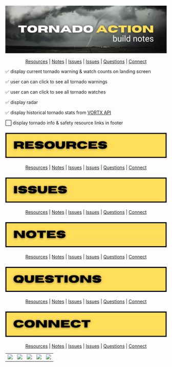 <!-- #region INTRO -->

<div align='center'>

![tornado action readme graphic](./public/build-notes.png)

</div>

<div align='center'>

[Resources](#resources) | [Notes](#notes) | [Issues](#issues) | [Issues](#issues) | [Questions](#questions) | [Connect](#connect)

</div>

:white_check_mark: display current tornado warning & watch counts on landing screen

:white_check_mark: user can can click to see all tornado warnings

:white_check_mark: user can can click to see all tornado watches

:white_check_mark: display radar

:white_check_mark: display historical tornado stats from [VORTX API](https://github.com/ephraimsmithdev/vortx)

:white_large_square: display tornado info & safety resource links in footer

<!-- #endregion /INTRO -->
<!-- #region RESOURCES -->

<h3 id='resources' align='center'>

![tornado action readme graphic](./public/resources.png)

</h3>

<div align='center'>

[Resources](#resources) | [Notes](#notes) | [Issues](#issues) | [Issues](#issues) | [Questions](#questions) | [Connect](#connect)

</div>

<!-- #region ISSUES -->

<h3 id='issues' align='center'>

![tornado action readme graphic](./public/issues.png)

</h3>

<div align='center'>

[Resources](#resources) | [Notes](#notes) | [Issues](#issues) | [Issues](#issues) | [Questions](#questions) | [Connect](#connect)

</div>

<!-- #endregion /ISSUES -->

<!-- #region NOTES -->

<h3 id='notes' align='center'>

![tornado action readme graphic](./public/notes.png)

</h3>

<div align='center'>

[Resources](#resources) | [Notes](#notes) | [Issues](#issues) | [Issues](#issues) | [Questions](#questions) | [Connect](#connect)

</div>

<!-- #endregion /NOTES -->

<!-- #region QUESTIONS -->

<h3 id='questions' align='center'>

![tornado action readme graphic](./public/questions.png)

</h3>

<div align='center'>

[Resources](#resources) | [Notes](#notes) | [Issues](#issues) | [Issues](#issues) | [Questions](#questions) | [Connect](#connect)

</div>

<!-- #endregion /QUESTIONS -->

<!-- #region CONNECT -->

<h3 id='connect' align='center'>

![tornado action readme graphic](./public/connect.png)

</h3>

<div align='center'>

[Resources](#resources) | [Notes](#notes) | [Issues](#issues) | [Issues](#issues) | [Questions](#questions) | [Connect](#connect)

</div>

<table align='center'>
  <tr >
    <td style="border: none;"><a alt='icon link to ephraimsmithdev github account' href='https://github.com/ephraimsmithdev' target='_blank'><img src="https://cdn.iconscout.com/icon/free/png-256/github-157-675821.png" width="90"></a></td> 
    <td style="border: none;"><a alt='icon link to ephraimsmithdev twitter account' href='https://twitter.com/_modevx' target='_blank'><img src="https://cdn.iconscout.com/icon/free/png-256/twitter-235-675852.png" width="90"></a></td>                      
    <td style="border: none;"><a alt='icon link to ephraimsmithdev email' href='mailto:ephraim@ephraimsmithdev.com' target='_blank'><img src="https://cdn.iconscout.com/icon/free/png-256/email-letter-envelope-message-38065.png" width="90"></a></td>  
    <td style="border: none;"><a alt='icon link to ephraim smiths linkedin account' href='https://linkedin.com/in/ephraimjsmith' target='_blank'><img src="https://cdn.iconscout.com/icon/free/png-256/linkedin-187-675833.png" width="90"></a></td>
    <td style="border: none;"><a alt='icon link to Ephraim Smith instagram account' href='https://instagram.com/_modevx_' target='_blank'><img src="https://cdn.iconscout.com/icon/free/png-256/instagram-2752153-2284970.png" width="90"></a></td>
  </tr>
</table>

<!-- #endregion /CONNECT -->
